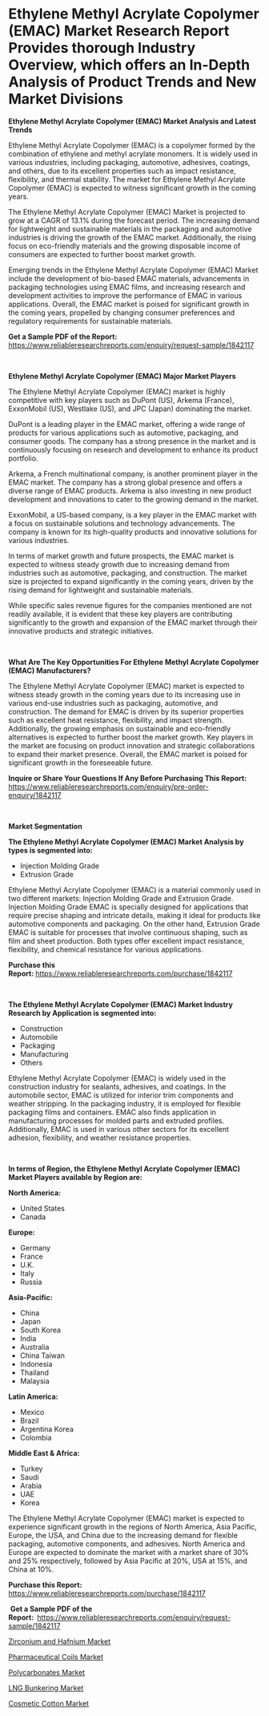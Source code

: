 <p><h1>Ethylene Methyl Acrylate Copolymer (EMAC) Market Research Report Provides thorough Industry Overview, which offers an In-Depth Analysis of Product Trends and New Market Divisions</h1></p><p><strong>Ethylene Methyl Acrylate Copolymer (EMAC) Market Analysis and Latest Trends</strong></p>
<p><p>Ethylene Methyl Acrylate Copolymer (EMAC) is a copolymer formed by the combination of ethylene and methyl acrylate monomers. It is widely used in various industries, including packaging, automotive, adhesives, coatings, and others, due to its excellent properties such as impact resistance, flexibility, and thermal stability. The market for Ethylene Methyl Acrylate Copolymer (EMAC) is expected to witness significant growth in the coming years. </p><p>The Ethylene Methyl Acrylate Copolymer (EMAC) Market is projected to grow at a CAGR of 13.1% during the forecast period. The increasing demand for lightweight and sustainable materials in the packaging and automotive industries is driving the growth of the EMAC market. Additionally, the rising focus on eco-friendly materials and the growing disposable income of consumers are expected to further boost market growth.</p><p>Emerging trends in the Ethylene Methyl Acrylate Copolymer (EMAC) Market include the development of bio-based EMAC materials, advancements in packaging technologies using EMAC films, and increasing research and development activities to improve the performance of EMAC in various applications. Overall, the EMAC market is poised for significant growth in the coming years, propelled by changing consumer preferences and regulatory requirements for sustainable materials.</p></p>
<p><strong>Get a Sample PDF of the Report:&nbsp;</strong> <a href="https://www.reliableresearchreports.com/enquiry/request-sample/1842117">https://www.reliableresearchreports.com/enquiry/request-sample/1842117</a></p>
<p>&nbsp;</p>
<p><strong>Ethylene Methyl Acrylate Copolymer (EMAC) Major Market Players</strong></p>
<p><p>The Ethylene Methyl Acrylate Copolymer (EMAC) market is highly competitive with key players such as DuPont (US), Arkema (France), ExxonMobil (US), Westlake (US), and JPC (Japan) dominating the market. </p><p>DuPont is a leading player in the EMAC market, offering a wide range of products for various applications such as automotive, packaging, and consumer goods. The company has a strong presence in the market and is continuously focusing on research and development to enhance its product portfolio. </p><p>Arkema, a French multinational company, is another prominent player in the EMAC market. The company has a strong global presence and offers a diverse range of EMAC products. Arkema is also investing in new product development and innovations to cater to the growing demand in the market. </p><p>ExxonMobil, a US-based company, is a key player in the EMAC market with a focus on sustainable solutions and technology advancements. The company is known for its high-quality products and innovative solutions for various industries. </p><p>In terms of market growth and future prospects, the EMAC market is expected to witness steady growth due to increasing demand from industries such as automotive, packaging, and construction. The market size is projected to expand significantly in the coming years, driven by the rising demand for lightweight and sustainable materials. </p><p>While specific sales revenue figures for the companies mentioned are not readily available, it is evident that these key players are contributing significantly to the growth and expansion of the EMAC market through their innovative products and strategic initiatives.</p></p>
<p>&nbsp;</p>
<p><strong>What Are The Key Opportunities For Ethylene Methyl Acrylate Copolymer (EMAC) Manufacturers?</strong></p>
<p><p>The Ethylene Methyl Acrylate Copolymer (EMAC) market is expected to witness steady growth in the coming years due to its increasing use in various end-use industries such as packaging, automotive, and construction. The demand for EMAC is driven by its superior properties such as excellent heat resistance, flexibility, and impact strength. Additionally, the growing emphasis on sustainable and eco-friendly alternatives is expected to further boost the market growth. Key players in the market are focusing on product innovation and strategic collaborations to expand their market presence. Overall, the EMAC market is poised for significant growth in the foreseeable future.</p></p>
<p><strong>Inquire or Share Your Questions If Any Before Purchasing This Report:</strong> <a href="https://www.reliableresearchreports.com/enquiry/pre-order-enquiry/1842117">https://www.reliableresearchreports.com/enquiry/pre-order-enquiry/1842117</a></p>
<p>&nbsp;</p>
<p><strong>Market Segmentation</strong></p>
<p><strong>The Ethylene Methyl Acrylate Copolymer (EMAC) Market Analysis by types is segmented into:</strong></p>
<p><ul><li>Injection Molding Grade</li><li>Extrusion Grade</li></ul></p>
<p><p>Ethylene Methyl Acrylate Copolymer (EMAC) is a material commonly used in two different markets: Injection Molding Grade and Extrusion Grade. Injection Molding Grade EMAC is specially designed for applications that require precise shaping and intricate details, making it ideal for products like automotive components and packaging. On the other hand, Extrusion Grade EMAC is suitable for processes that involve continuous shaping, such as film and sheet production. Both types offer excellent impact resistance, flexibility, and chemical resistance for various applications.</p></p>
<p><strong>Purchase this Report:&nbsp;</strong><a href="https://www.reliableresearchreports.com/purchase/1842117">https://www.reliableresearchreports.com/purchase/1842117</a></p>
<p>&nbsp;</p>
<p><strong>The Ethylene Methyl Acrylate Copolymer (EMAC) Market Industry Research by Application is segmented into:</strong></p>
<p><ul><li>Construction</li><li>Automobile</li><li>Packaging</li><li>Manufacturing</li><li>Others</li></ul></p>
<p><p>Ethylene Methyl Acrylate Copolymer (EMAC) is widely used in the construction industry for sealants, adhesives, and coatings. In the automobile sector, EMAC is utilized for interior trim components and weather stripping. In the packaging industry, it is employed for flexible packaging films and containers. EMAC also finds application in manufacturing processes for molded parts and extruded profiles. Additionally, EMAC is used in various other sectors for its excellent adhesion, flexibility, and weather resistance properties.</p></p>
<p>&nbsp;</p>
<p><strong>In terms of Region, the Ethylene Methyl Acrylate Copolymer (EMAC) Market Players available by Region are:</strong></p>
<p>
    <p> <strong> North America: </strong>
        <ul>
            <li>United States</li>
            <li>Canada</li>
        </ul>
        </p> 
    <p> <strong> Europe: </strong>
        <ul>
            <li>Germany</li>
            <li>France</li>
            <li>U.K.</li>
            <li>Italy</li>
            <li>Russia</li>
        </ul>
        </p> 
    <p> <strong> Asia-Pacific: </strong>
        <ul>
            <li>China</li>
            <li>Japan</li>
            <li>South Korea</li>
            <li>India</li>
            <li>Australia</li>
            <li>China Taiwan</li>
            <li>Indonesia</li>
            <li>Thailand</li>
            <li>Malaysia</li>
        </ul>
        </p> 
    <p> <strong> Latin America: </strong>
        <ul>
            <li>Mexico</li>
            <li>Brazil</li>
            <li>Argentina Korea</li>
            <li>Colombia</li>
        </ul>
        </p> 
    <p> <strong> Middle East & Africa: </strong>
        <ul>
            <li>Turkey</li>
            <li>Saudi</li>
            <li>Arabia</li>
            <li>UAE</li>
            <li>Korea</li>
        </ul>
    </p>
    </p>
<p><p>The Ethylene Methyl Acrylate Copolymer (EMAC) market is expected to experience significant growth in the regions of North America, Asia Pacific, Europe, the USA, and China due to the increasing demand for flexible packaging, automotive components, and adhesives. North America and Europe are expected to dominate the market with a market share of 30% and 25% respectively, followed by Asia Pacific at 20%, USA at 15%, and China at 10%.</p></p>
<p><strong>Purchase this Report: </strong><a href="https://www.reliableresearchreports.com/purchase/1842117">https://www.reliableresearchreports.com/purchase/1842117</a></p>
<p>&nbsp;<strong>Get a Sample PDF of the Report:&nbsp;&nbsp;</strong><a href="https://www.reliableresearchreports.com/enquiry/request-sample/1842117">https://www.reliableresearchreports.com/enquiry/request-sample/1842117</a></p>
<p><strong></strong></p>
<p><p><a href="https://medium.com/@kejsioni/decoding-zirconium-and-hafnium-market-metrics-market-share-trends-and-growth-patterns-cdc43ee310b6">Zirconium and Hafnium Market</a></p><p><a href="https://issuu.com/reportprime-2/docs/pharmaceutical-coils-market-size-2030.pptx">Pharmaceutical Coils Market</a></p><p><a href="https://medium.com/@kyliemorgan1913/polycarbonates-market-comprehensive-assessment-by-type-application-and-geography-35dbc800ff9d">Polycarbonates Market</a></p><p><a href="https://medium.com/@kyliemorgan1913/analyzing-lng-bunkering-market-global-industry-perspective-and-forecast-2024-to-2031-c5d4914e36c4">LNG Bunkering Market</a></p><p><a href="https://issuu.com/reportprime-2/docs/cosmetic-cotton-market-size-2030.pptx">Cosmetic Cotton Market</a></p></p>